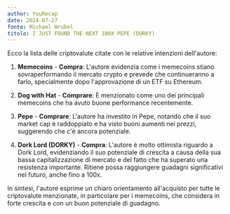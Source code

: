 ```yaml
---
author: YouRecap
date: 2024-07-27
fonte: Michael Wrubel
titolo: I JUST FOUND THE NEXT 100X PEPE (DORKY)
---
```


Ecco la lista delle criptovalute citate con le relative intenzioni dell'autore:

1. **Memecoins** - **Compra**: L'autore evidenzia come i memecoins stiano sovraperformando il mercato crypto e prevede che continueranno a farlo, specialmente dopo l'approvazione di un ETF su Ethereum.

2. **Dog with Hat** - **Comprare**: È menzionato come uno dei principali memecoins che ha avuto buone performance recentemente.

3. **Pepe** - **Comprare**: L'autore ha investito in Pepe, notando che il suo market cap è raddoppiato e ha visto buoni aumenti nei prezzi, suggerendo che c'è ancora potenziale.

4. **Dork Lord (DORKY)** - **Compra**: L'autore è molto ottimista riguardo a Dork Lord, evidenziando il suo potenziale di crescita a causa della sua bassa capitalizzazione di mercato e del fatto che ha superato una resistenza importante. Ritiene possa raggiungere guadagni significativi nel futuro, anche fino a 100x.

In sintesi, l'autore esprime un chiaro orientamento all'acquisto per tutte le criptovalute menzionate, in particolare per i memecoins, che considera in forte crescita e con un buon potenziale di guadagno.
